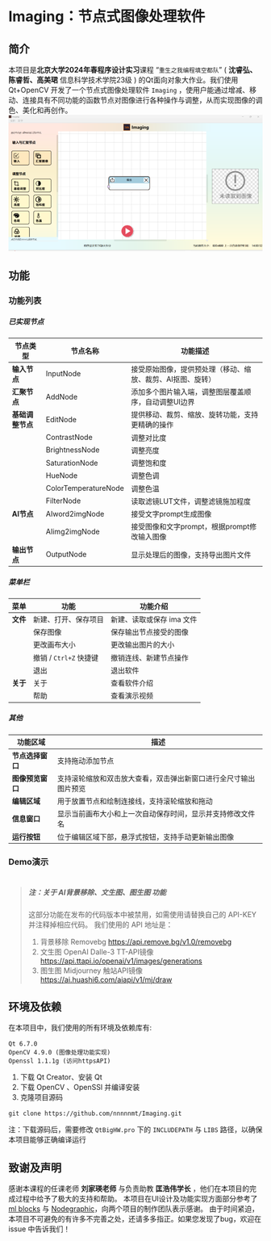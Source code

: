 # Imaging：节点式图像处理软件
## 简介
本项目是**北京大学2024年春程序设计实习**课程 “`重生之我编程填空都队`” ( **沈睿弘、陈睿哲、高美珺** 信息科学技术学院23级 ) 的Qt面向对象大作业。我们使用 Qt+OpenCV 开发了一个节点式图像处理软件 `Imaging` ，使用户能通过增减、移动、连接具有不同功能的函数节点对图像进行各种操作与调整，从而实现图像的调色、美化和再创作。
![image](https://github.com/nnnnnmt/Imaging/blob/main/imaging.png)
## 功能
### 功能列表
##### 已实现节点
| 节点类型          | 节点名称                      | 功能描述                                                                                             |
|-------------------|-------------------------------|------------------------------------------------------------------------------------------------------|
| **输入节点**      | InputNode                     | 接受原始图像，提供预处理（移动、缩放、裁剪、AI抠图、旋转）                                            |
| **汇聚节点**      | AddNode                       | 添加多个图片输入端，调整图层覆盖顺序，自动调整UI边界                                                  |
| **基础调整节点**      | EditNode                      | 提供移动、裁剪、缩放、旋转功能，支持更精确的操作                                                      |
|                   | ContrastNode                  | 调整对比度                                                                                           |
|                   | BrightnessNode                | 调整亮度                                                                                             |
|                   | SaturationNode                | 调整饱和度                                                                                           |
|                   | HueNode                       | 调整色调                                                                                             |
|                   | ColorTemperatureNode          | 调整色温                                                                                             |
|       | FilterNode                    | 读取滤镜LUT文件，调整滤镜施加程度                                                                     |
| **AI节点**        | AIword2imgNode                | 接受文字prompt生成图像                                                                                |
|                   | AIimg2imgNode                 | 接受图像和文字prompt，根据prompt修改输入图像                                                          |
| **输出节点**      | OutputNode                    | 显示处理后的图像，支持导出图片文件                                                                    |

##### 菜单栏
|菜单 | 功能 | 功能介绍 |
|------|----------------------------------|----------------------------------|
| **文件** | 新建、打开、保存项目             | 新建、读取或保存 ima 文件        |
|      | 保存图像                         | 保存输出节点接受的图像           |
|      | 更改画布大小                     | 更改输出图片的大小               |
|      | 撤销 / `Ctrl+Z` 快捷键           | 撤销连线、新建节点操作           |
|      | 退出                             | 退出软件                         |
| **关于** | 关于                             | 查看软件介绍                     |
|      | 帮助                             | 查看演示视频                     |
##### 其他
| 功能区域               | 描述                                                                                             |
|------------------------|--------------------------------------------------------------------------------------------------|
| **节点选择窗口**       | 支持拖动添加节点                                                                                  |
| **图像预览窗口**       | 支持滚轮缩放和双击放大查看，双击弹出新窗口进行全尺寸输出图片预览                                  |
| **编辑区域**           | 用于放置节点和绘制连接线，支持滚轮缩放和拖动                                                     |
| **信息窗口**           | 显示当前画布大小和上一次自动保存时间，显示并支持修改文件名                                        |
| **运行按钮**           | 位于编辑区域下部，悬浮式按钮，支持手动更新输出图像                                               |

### Demo演示

> #
> ##### *注：关于 AI背景移除、文生图、图生图 功能*
> ### 
> 这部分功能在发布的代码版本中被禁用，如需使用请替换自己的 API-KEY 并注释掉相应代码。
> 我们使用的 API 地址是：
> 1. 背景移除 Removebg https://api.remove.bg/v1.0/removebg
> 2. 文生图 OpenAI Dalle-3 TT-API镜像 https://api.ttapi.io/openai/v1/images/generations
> 3. 图生图 Midjourney 触站API镜像 https://ai.huashi6.com/aiapi/v1/mj/draw
> ##

## 环境及依赖
在本项目中，我们使用的所有环境及依赖库有:
```
Qt 6.7.0
OpenCV 4.9.0 (图像处理功能实现)
Openssl 1.1.1g (访问httpsAPI)
```
1. 下载 Qt Creator、安装 Qt
1. 下载 OpenCV 、OpenSSl 并编译安装
2. 克隆项目源码
```
git clone https://github.com/nnnnnmt/Imaging.git
```
注：下载源码后，需要修改 `QtBigHW.pro` 下的 `INCLUDEPATH` 与 `LIBS` 路径，以确保本项目能够正确编译运行

## 致谢及声明
感谢本课程的任课老师 **刘家瑛老师** 与负责助教 **匡浩伟学长** ，他们在本项目的完成过程中给予了极大的支持和帮助。
本项目在UI设计及功能实现方面部分参考了 [ml blocks](https://www.mlblocks.com/) 与 [Nodegraphic](https://github.com/SynodicMonth/NodeGraphic)，向两个项目的制作团队表示感谢。
由于时间紧迫，本项目不可避免的有许多不完善之处，还请多多指正。如果您发现了bug，欢迎在 issue 中告诉我们！

